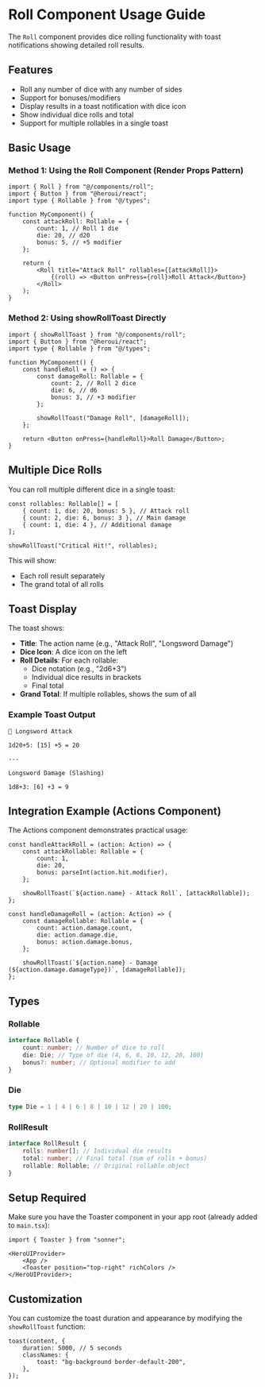 # Roll Component Usage Guide

The `Roll` component provides dice rolling functionality with toast notifications showing detailed roll results.

## Features

- Roll any number of dice with any number of sides
- Support for bonuses/modifiers
- Display results in a toast notification with dice icon
- Show individual dice rolls and total
- Support for multiple rollables in a single toast

## Basic Usage

### Method 1: Using the Roll Component (Render Props Pattern)

```tsx
import { Roll } from "@/components/roll";
import { Button } from "@heroui/react";
import type { Rollable } from "@/types";

function MyComponent() {
    const attackRoll: Rollable = {
        count: 1, // Roll 1 die
        die: 20, // d20
        bonus: 5, // +5 modifier
    };

    return (
        <Roll title="Attack Roll" rollables={[attackRoll]}>
            {(roll) => <Button onPress={roll}>Roll Attack</Button>}
        </Roll>
    );
}
```

### Method 2: Using showRollToast Directly

```tsx
import { showRollToast } from "@/components/roll";
import { Button } from "@heroui/react";
import type { Rollable } from "@/types";

function MyComponent() {
    const handleRoll = () => {
        const damageRoll: Rollable = {
            count: 2, // Roll 2 dice
            die: 6, // d6
            bonus: 3, // +3 modifier
        };

        showRollToast("Damage Roll", [damageRoll]);
    };

    return <Button onPress={handleRoll}>Roll Damage</Button>;
}
```

## Multiple Dice Rolls

You can roll multiple different dice in a single toast:

```tsx
const rollables: Rollable[] = [
    { count: 1, die: 20, bonus: 5 }, // Attack roll
    { count: 2, die: 6, bonus: 3 }, // Main damage
    { count: 1, die: 4 }, // Additional damage
];

showRollToast("Critical Hit!", rollables);
```

This will show:

- Each roll result separately
- The grand total of all rolls

## Toast Display

The toast shows:

- **Title**: The action name (e.g., "Attack Roll", "Longsword Damage")
- **Dice Icon**: A dice icon on the left
- **Roll Details**: For each rollable:
    - Dice notation (e.g., "2d6+3")
    - Individual dice results in brackets
    - Final total
- **Grand Total**: If multiple rollables, shows the sum of all

### Example Toast Output

```
🎲 Longsword Attack

1d20+5: [15] +5 = 20

---

Longsword Damage (Slashing)

1d8+3: [6] +3 = 9
```

## Integration Example (Actions Component)

The Actions component demonstrates practical usage:

```tsx
const handleAttackRoll = (action: Action) => {
    const attackRollable: Rollable = {
        count: 1,
        die: 20,
        bonus: parseInt(action.hit.modifier),
    };

    showRollToast(`${action.name} - Attack Roll`, [attackRollable]);
};

const handleDamageRoll = (action: Action) => {
    const damageRollable: Rollable = {
        count: action.damage.count,
        die: action.damage.die,
        bonus: action.damage.bonus,
    };

    showRollToast(`${action.name} - Damage (${action.damage.damageType})`, [damageRollable]);
};
```

## Types

### Rollable

```typescript
interface Rollable {
    count: number; // Number of dice to roll
    die: Die; // Type of die (4, 6, 8, 10, 12, 20, 100)
    bonus?: number; // Optional modifier to add
}
```

### Die

```typescript
type Die = 1 | 4 | 6 | 8 | 10 | 12 | 20 | 100;
```

### RollResult

```typescript
interface RollResult {
    rolls: number[]; // Individual die results
    total: number; // Final total (sum of rolls + bonus)
    rollable: Rollable; // Original rollable object
}
```

## Setup Required

Make sure you have the Toaster component in your app root (already added to `main.tsx`):

```tsx
import { Toaster } from "sonner";

<HeroUIProvider>
    <App />
    <Toaster position="top-right" richColors />
</HeroUIProvider>;
```

## Customization

You can customize the toast duration and appearance by modifying the `showRollToast` function:

```tsx
toast(content, {
    duration: 5000, // 5 seconds
    classNames: {
        toast: "bg-background border-default-200",
    },
});
```
